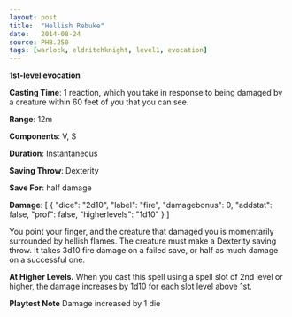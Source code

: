 ```yaml
---
layout: post
title:  "Hellish Rebuke"
date:   2014-08-24
source: PHB.250
tags: [warlock, eldritchknight, level1, evocation]
---
```


**1st-level evocation**

**Casting Time**: 1 reaction, which you take in response to being damaged by a creature within 60 feet of you that you can see.

**Range**: 12m

**Components**: V, S

**Duration**: Instantaneous

**Saving Throw**: Dexterity

**Save For**: half damage

**Damage**: [ { "dice": "2d10", "label": "fire", "damagebonus": 0, "addstat": false, "prof": false, "higherlevels": "1d10" } ]

You point your finger, and the creature that damaged you is momentarily surrounded by hellish flames. The creature must make a Dexterity saving throw. It takes 3d10 fire damage on a failed save, or half as much damage on a successful one.

**At Higher Levels.** When you cast this spell using a spell slot of 2nd level or higher, the damage increases by 1d10 for each slot level above 1st.

**Playtest Note** Damage increased by 1 die